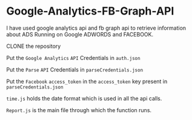 # Google-Analytics-FB-Graph-API
I have used google analytics api and fb graph api to retrieve information about ADS Running on Google ADWORDS and FACEBOOK.


CLONE the repository

Put the `Google Analytics` `API` Credentials in `auth.json`

Put the `Parse` `API` Credentials in `parseCredentials.json`

Put the `Facebook` `access_token` in the `access_token` key present in `parseCredentials.json`

`time.js` holds the date format which is used in all the api calls.

`Report.js` is the main file through which the function runs.   



